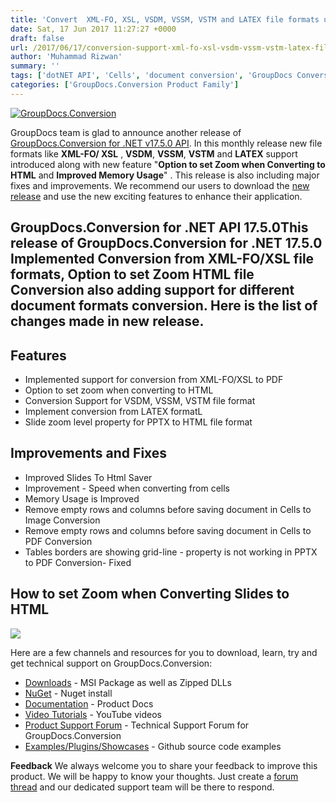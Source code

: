 ```yaml
---
title: 'Convert  XML-FO, XSL, VSDM, VSSM, VSTM and LATEX file formats using in GroupDocs.Conversion for .NET v17.5.0'
date: Sat, 17 Jun 2017 11:27:27 +0000
draft: false
url: /2017/06/17/conversion-support-xml-fo-xsl-vsdm-vssm-vstm-latex-file-format-introduced-groupdocs.conversion-.net-v17.5.0/
author: 'Muhammad Rizwan'
summary: ''
tags: ['dotNET API', 'Cells', 'document conversion', 'GroupDocs Conversion for .NET', 'HTML', 'Improved', 'LATEX', 'PDF', 'Performance', 'VSDM', 'VSSM', 'VSTM', 'XML-FO', 'XSL', 'Zoom Option']
categories: ['GroupDocs.Conversion Product Family']
---
```


[![GroupDocs.Conversion](https://blog.groupdocs.com/wp-content/uploads/sites/4/2016/11/groupdocs-conversion-net.png)](https://www.groupdocs.com/products/conversion/net)

GroupDocs team is glad to announce another release of [GroupDocs.Conversion for .NET v17.5.0 API](https://www.groupdocs.com/products/conversion/net). In this monthly release new file formats like **XML-FO/ XSL** , **VSDM**, **VSSM**, **VSTM** and **LATEX** support introduced along with new feature "**Option to set Zoom when Converting to HTML** and **Improved Memory Usage**" . This release is also including major fixes and improvements. We recommend our users to download the [new release](https://downloads.groupdocs.com/conversion/net) and use the new exciting features to enhance their application.

## GroupDocs.Conversion for .NET API 17.5.0This release of **GroupDocs.Conversion for .NET 17.5.0** Implemented Conversion from **XML-FO/XSL** file formats, **Option to set Zoom HTML file Conversion** also adding support for different document formats conversion. Here is the list of changes made in new release.

## Features

*   Implemented support for conversion from XML-FO/XSL to PDF
*   Option to set zoom when converting to HTML
*   Conversion Support for VSDM, VSSM, VSTM file format
*   Implement conversion from LATEX formatL
*   Slide zoom level property for PPTX to HTML file format

## Improvements and Fixes

*   Improved Slides To Html Saver
*   Improvement - Speed when converting from cells
*   Memory Usage is Improved
*   Remove empty rows and columns before saving document in Cells to Image Conversion
*   Remove empty rows and columns before saving document in Cells to PDF Conversion
*   Tables borders are showing grid-line - property is not working in PPTX to PDF Conversion- Fixed

## How to set Zoom when Converting Slides to HTML

![](http://blog.groupdocs.com/wp-content/uploads/sites/4/2017/06/ZoomFromHTML-1.png)

Here are a few channels and resources for you to download, learn, try and get technical support on GroupDocs.Conversion:

*   [Downloads](http://www.groupdocs.com/downloads/conversion/net) - MSI Package as well as Zipped DLLs
*   [NuGet](https://www.nuget.org/packages/groupdocs-conversion-dotnet/) - Nuget install
*   [Documentation](http://groupdocs.com/docs/display/conversionnet/Home "Documentation") - Product Docs
*   [Video Tutorials](https://www.youtube.com/channel/UCNHpIBspxU4tXrOmpsYUXKQ/playlists "video tutorials") - YouTube videos
*   [Product Support Forum](http://groupdocs.com/Community/forums/groupdocs.conversion-product-family/7/showforum.aspx "Support forum") \- Technical Support Forum for GroupDocs.Conversion
*   [Examples/Plugins/Showcases](https://github.com/groupdocsconversion/GroupDocs_Conversion_NET "examples,plugins,showcases") - Github source code examples

**Feedback** We always welcome you to share your feedback to improve this product. We will be happy to know your thoughts. Just create a [forum thread](http://groupdocs.com/Community/forums/groupdocs.conversion-product-family/7/showforum.aspx) and our dedicated support team will be there to respond.





